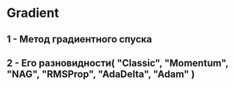# Gradient
## 1 - Метод градиентного спуска 
## 2 - Его разновидности( "Classic", "Momentum", "NAG", "RMSProp", "AdaDelta", "Adam" )
